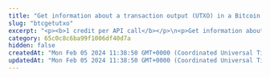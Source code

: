 ```yaml
---
title: "Get information about a transaction output (UTXO) in a Bitcoin transaction"
slug: "btcgetutxo"
excerpt: "<p><b>1 credit per API call</b></p>\n<p>Get information about a transaction output in a transaction and check whether this output is a UTXO or has been spent.</p>\n<p>\"UTXO\" stands for \"Unspent Transaction Output\". A UTXO is the amount of BTC/satoshis that remains at a Bitcoin address after a cryptocurrency transaction involving this address has been performed. The UTXO can then be used as input for a new cryptocurrency transaction. For more information about Bitcoin transactions and UTXO, see the <a href=\"https://developer.bitcoin.org/devguide/transactions.html\" target=\"_blank\">Bitcoin user documentation</a>.</p>\n<ul>\n<li>If the transaction output is an UTXO, the API returns data about it.</li>\n<li>If the transaction output has been spent and there is no UTXO to return, the API returns an error with the <code>404</code> response code.</li>\n</ul>"
category: 65c0c8c6ba99f1006df40d7a
hidden: false
createdAt: "Mon Feb 05 2024 11:38:50 GMT+0000 (Coordinated Universal Time)"
updatedAt: "Mon Feb 05 2024 11:38:50 GMT+0000 (Coordinated Universal Time)"
---
```

